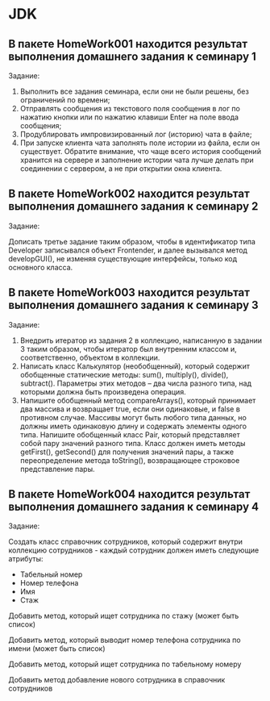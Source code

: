 # JDK

## В пакете HomeWork001 находится результат выполнения домашнего задания к семинару 1

Задание:

1. Выполнить все задания семинара, если они не были решены, без ограничений по времени;
2. Отправлять сообщения из текстового поля сообщения в лог по нажатию кнопки или по нажатию клавиши Enter на поле ввода сообщения;
3. Продублировать импровизированный лог (историю) чата в файле;
4. При запуске клиента чата заполнять поле истории из файла, если он существует. Обратите внимание, что чаще всего история сообщений хранится на сервере и заполнение истории чата лучше делать при соединении с сервером, а не при открытии окна клиента.

## В пакете HomeWork002 находится результат выполнения домашнего задания к семинару 2

Задание:

Дописать третье задание таким образом, чтобы в идентификатор типа Developer записывался объект Frontender, и далее вызывался метод developGUI(), не изменяя существующие интерфейсы, только код основного класса.

## В пакете HomeWork003 находится результат выполнения домашнего задания к семинару 3

Задание:

1. Внедрить итератор из задания 2 в коллекцию, написанную в задании 3 таким образом, чтобы итератор был внутренним классом и, соответственно, объектом в коллекции.
2. Написать класс Калькулятор (необобщенный), который содержит обобщенные статические методы: sum(), multiply(), divide(), subtract(). Параметры этих методов – два
числа разного типа, над которыми должна быть произведена операция.
3. Напишите обобщенный метод compareArrays(), который принимает два массива и возвращает true, если они одинаковые, и false в противном случае.
Массивы могут быть любого типа данных, но должны иметь одинаковую длину и содержать элементы одного типа. 
Напишите обобщенный класс Pair, который представляет собой пару значений разного типа. 
Класс должен иметь методы getFirst(), getSecond() для получения значений пары, а также переопределение метода toString(), возвращающее строковое представление пары.

## В пакете HomeWork004 находится результат выполнения домашнего задания к семинару 4

Задание:

Создать класс справочник сотрудников, который содержит внутри коллекцию сотрудников -
каждый сотрудник должен иметь следующие атрибуты:
* Табельный номер
* Номер телефона
* Имя
* Стаж

Добавить метод, который ищет сотрудника по стажу (может быть список)

Добавить метод, который выводит номер телефона сотрудника по имени (может быть список)

Добавить метод, который ищет сотрудника по табельному номеру

Добавить метод добавление нового сотрудника в справочник сотрудников

